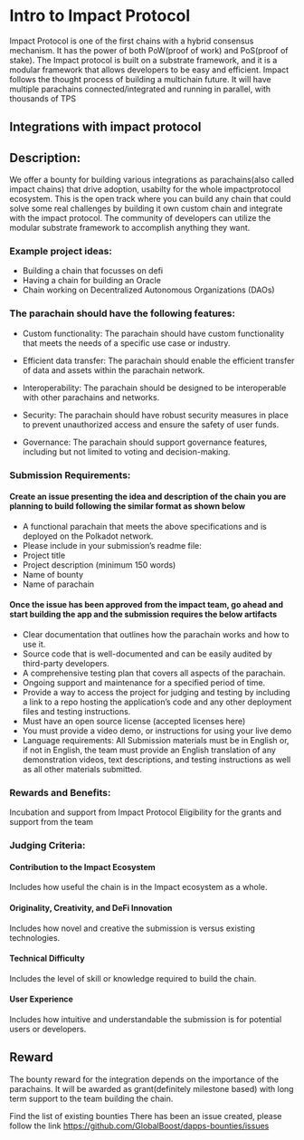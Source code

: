 # Intro to Impact Protocol
Impact Protocol is one of the first chains with a hybrid consensus mechanism. It has the power of both PoW(proof of work) and PoS(proof of stake). The Impact protocol is built on a substrate framework, and it is a modular framework that allows developers to be easy and efficient. Impact follows the thought process of building a multichain future. It will have multiple parachains connected/integrated and running in parallel, with thousands of TPS

## Integrations with impact protocol

## Description:
We offer a bounty for building various integrations as parachains(also called impact chains) that drive adoption, usabilty for the whole impactprotocol ecosystem. This is the open track where you can build any chain that could solve some real challenges by building it own custom chain and integrate with the impact protocol. The community of developers can utilize the modular substrate framework to accomplish anything they want.

### Example project ideas:
 - Building a chain that focusses on defi 
 - Having a chain for building an Oracle
 - Chain working on Decentralized Autonomous Organizations (DAOs)

### The parachain should have the following features:

 - Custom functionality: The parachain should have custom functionality that meets the needs of a specific use case or industry.

 - Efficient data transfer: The parachain should enable the efficient transfer of data and assets within the parachain network.

 - Interoperability: The parachain should be designed to be interoperable with other parachains and networks.

 - Security: The parachain should have robust security measures in place to prevent unauthorized access and ensure the safety of user funds.

 - Governance: The parachain should support governance features, including but not limited to voting and decision-making.

### Submission Requirements:
#### Create an issue presenting the idea and description of the chain you are planning to build following the similar format as shown below
 - A functional parachain that meets the above specifications and is deployed on the Polkadot network.
 - Please include in your submission’s readme file:
 - Project title
 - Project description (minimum 150 words)
 - Name of bounty
 - Name of parachain

#### Once the issue has been approved from the impact team, go ahead and start building the app and the submission requires the below artifacts
 - Clear documentation that outlines how the parachain works and how to use it.
 - Source code that is well-documented and can be easily audited by third-party developers.
 - A comprehensive testing plan that covers all aspects of the parachain.
 - Ongoing support and maintenance for a specified period of time.
 - Provide a way to access the project for judging and testing by including a link to a repo hosting the application’s code and any other deployment files and testing instructions.
 - Must have an open source license (accepted licenses here)
 - You must provide a video demo, or instructions for using your live demo
 - Language requirements: All Submission materials must be in English or, if not in English, the team must provide an English translation of any demonstration videos, text descriptions, and testing instructions as well as all other materials submitted.

### Rewards and Benefits:

Incubation and support from Impact Protocol
Eligibility for the grants and support from the team

### Judging Criteria:
#### Contribution to the Impact Ecosystem 
Includes how useful the chain is in the Impact ecosystem as a whole.

#### Originality, Creativity, and DeFi Innovation 
Includes how novel and creative the submission is versus existing technologies.

#### Technical Difficulty
Includes the level of skill or knowledge required to build the chain.

#### User Experience
Includes how intuitive and understandable the submission is for potential users or developers.

## Reward
The bounty reward for the integration depends on the importance of the parachains. It will be awarded as grant(definitely milestone based) with long term support to the team building the chain.

Find the list of existing bounties
There has been an issue created, please follow the link 
https://github.com/GlobalBoost/dapps-bounties/issues
